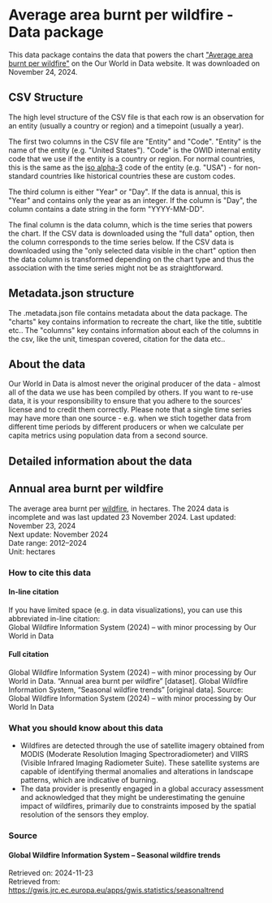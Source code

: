# Average area burnt per wildfire - Data package

This data package contains the data that powers the chart ["Average area burnt per wildfire"](https://ourworldindata.org/grapher/annual-area-burnt-per-wildfire?tab=table&v=1&csvType=filtered&useColumnShortNames=false) on the Our World in Data website. It was downloaded on November 24, 2024.

## CSV Structure

The high level structure of the CSV file is that each row is an observation for an entity (usually a country or region) and a timepoint (usually a year).

The first two columns in the CSV file are "Entity" and "Code". "Entity" is the name of the entity (e.g. "United States"). "Code" is the OWID internal entity code that we use if the entity is a country or region. For normal countries, this is the same as the [iso alpha-3](https://en.wikipedia.org/wiki/ISO_3166-1_alpha-3) code of the entity (e.g. "USA") - for non-standard countries like historical countries these are custom codes.

The third column is either "Year" or "Day". If the data is annual, this is "Year" and contains only the year as an integer. If the column is "Day", the column contains a date string in the form "YYYY-MM-DD".

The final column is the data column, which is the time series that powers the chart. If the CSV data is downloaded using the "full data" option, then the column corresponds to the time series below. If the CSV data is downloaded using the "only selected data visible in the chart" option then the data column is transformed depending on the chart type and thus the association with the time series might not be as straightforward.

## Metadata.json structure

The .metadata.json file contains metadata about the data package. The "charts" key contains information to recreate the chart, like the title, subtitle etc.. The "columns" key contains information about each of the columns in the csv, like the unit, timespan covered, citation for the data etc..

## About the data

Our World in Data is almost never the original producer of the data - almost all of the data we use has been compiled by others. If you want to re-use data, it is your responsibility to ensure that you adhere to the sources' license and to credit them correctly. Please note that a single time series may have more than one source - e.g. when we stich together data from different time periods by different producers or when we calculate per capita metrics using population data from a second source.

## Detailed information about the data


## Annual area burnt per wildfire
The average area burnt per [wildfire](#dod:wildfires), in hectares. The 2024 data is incomplete and was last updated 23 November 2024.
Last updated: November 23, 2024  
Next update: November 2024  
Date range: 2012–2024  
Unit: hectares  


### How to cite this data

#### In-line citation
If you have limited space (e.g. in data visualizations), you can use this abbreviated in-line citation:  
Global Wildfire Information System (2024) – with minor processing by Our World in Data

#### Full citation
Global Wildfire Information System (2024) – with minor processing by Our World in Data. “Annual area burnt per wildfire” [dataset]. Global Wildfire Information System, “Seasonal wildfire trends” [original data].
Source: Global Wildfire Information System (2024) – with minor processing by Our World In Data

### What you should know about this data
* Wildfires are detected through the use of satellite imagery obtained from MODIS (Moderate Resolution Imaging Spectroradiometer) and VIIRS (Visible Infrared Imaging Radiometer Suite). These satellite systems are capable of identifying thermal anomalies and alterations in landscape patterns, which are indicative of burning.
* The data provider is presently engaged in a global accuracy assessment and acknowledged that they might be underestimating the genuine impact of wildfires, primarily due to constraints imposed by the spatial resolution of the sensors they employ.

### Source

#### Global Wildfire Information System – Seasonal wildfire trends
Retrieved on: 2024-11-23  
Retrieved from: https://gwis.jrc.ec.europa.eu/apps/gwis.statistics/seasonaltrend  


    
